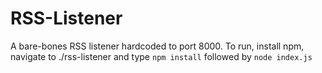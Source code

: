 # RSS-Listener
A bare-bones RSS listener hardcoded to port 8000. To run, install npm, navigate to ./rss-listener and type `npm install` followed by `node index.js`